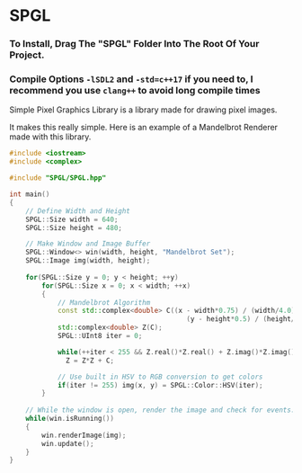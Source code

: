 # SPGL

### To Install, Drag The "SPGL" Folder Into The Root Of Your Project. 

### Compile Options `-lSDL2` and `-std=c++17` if you need to, I recommend you use `clang++` to avoid long compile times

Simple Pixel Graphics Library is a library made for drawing pixel images.

It makes this really simple. Here is an example of a Mandelbrot Renderer made with this library.

```cpp
#include <iostream>
#include <complex>

#include "SPGL/SPGL.hpp"

int main()
{
    // Define Width and Height
    SPGL::Size width = 640;
    SPGL::Size height = 480;

    // Make Window and Image Buffer
    SPGL::Window<> win(width, height, "Mandelbrot Set");
    SPGL::Image img(width, height);
    
    for(SPGL::Size y = 0; y < height; ++y)
        for(SPGL::Size x = 0; x < width; ++x)
        {
            // Mandelbrot Algorithm
            const std::complex<double> C((x - width*0.75) / (width/4.0),
                                            (y - height*0.5) / (height/3.0));
            std::complex<double> Z(C);
            SPGL::UInt8 iter = 0;

            while(++iter < 255 && Z.real()*Z.real() + Z.imag()*Z.imag() < 4)
              Z = Z*Z + C;

            // Use built in HSV to RGB conversion to get colors
            if(iter != 255) img(x, y) = SPGL::Color::HSV(iter);
        }
    
    // While the window is open, render the image and check for events.
    while(win.isRunning()) 
    {
        win.renderImage(img); 
        win.update(); 
    }
}
```
